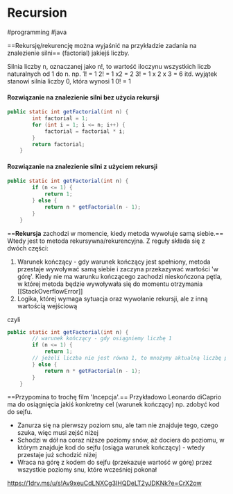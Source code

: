 # Recursion
#programming #java 

==Rekursję/rekurencję można wyjaśnić na przykładzie zadania na znalezienie silni== (factorial) jakiejś liczby.

Silnia liczby n, oznaczanej jako n!, to wartość iloczynu wszystkich liczb naturalnych od 1 do n.
np.
1! = 1
2! = 1 x2 = 2
3! = 1 x 2 x 3 = 6
itd.
wyjątek stanowi silnia liczby 0, która wynosi 1
0! = 1

#### Rozwiązanie na znalezienie silni bez użycia rekursji
```java
public static int getFactorial(int n) {
        int factorial = 1;
        for (int i = 1; i <= n; i++) {
            factorial = factorial * i;
        }
        return factorial;
    }
```

#### Rozwiązanie na znalezienie silni z użyciem rekursji
```java
public static int getFactorial(int n) {
        if (n <= 1) {
            return 1;
        } else {
            return n * getFactorial(n - 1);
        }
    }
```

==**Rekursja** zachodzi w momencie, kiedy metoda wywołuje samą siebie.== Wtedy jest to metoda rekursywna/rekurencyjna. Z reguły składa się z dwóch części:
1. Warunek kończący - gdy warunek kończący jest spełniony, metoda przestaje wywoływać samą siebie i zaczyna przekazywać wartości 'w górę'. Kiedy nie ma warunku kończącego zachodzi nieskończona pętla, w której metoda będzie wywoływała się do momentu otrzymania [[StackOverflowError]]
2. Logika, której wymaga sytuacja oraz wywołanie rekursji, ale z inną wartością wejściową

czyli
```java
public static int getFactorial(int n) {
		// warunek kończący - gdy osiągniemy liczbę 1
        if (n <= 1) {
            return 1;
		// jeżeli liczba nie jest równa 1, to mnożymy aktualną liczbę przez wynik kolejnego rekursywnego wywołania metody
        } else {
            return n * getFactorial(n - 1);
        }
    }
```

==Przypomina to trochę film 'Incepcja'.== Przykładowo Leonardo diCaprio ma do osiągnięcia jakiś konkretny cel (warunek kończący) np. zdobyć kod do sejfu.
* Zanurza się na pierwszy poziom snu, ale tam nie znajduje tego, czego szuka, więc musi zejść niżej
* Schodzi w dół na coraz niższe poziomy snów, aż dociera do poziomu, w którym znajduje kod do sejfu (osiąga warunek kończący) - wtedy przestaje już schodzić niżej
* Wraca na górę z kodem do sejfu (przekazuje wartość w górę) przez wszystkie poziomy snu, które wcześniej pokonał

https://1drv.ms/u/s!Av9xeuCdLNXCg3IHQDeLT2yJDKNk?e=CrX2ow